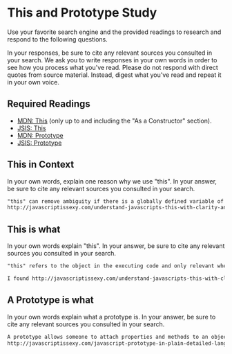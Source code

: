 # This and Prototype Study

Use your favorite search engine and the provided readings to research and
respond to the following questions.

In your responses, be sure to cite any relevant sources you consulted in your
search. We ask you to write responses in your own words in order to see how you
process what you've read. Please do not respond with direct quotes from source
material. Instead, digest what you've read and repeat it in your own voice.

## Required Readings

-   [MDN: This](https://developer.mozilla.org/en-US/docs/Web/JavaScript/Reference/Operators/this)
(only up to and including the "As a Constructor" section).
-   [JSIS: This](http://javascriptissexy.com/understand-javascripts-this-with-clarity-and-master-it/)
-   [MDN: Prototype](https://developer.mozilla.org/en-US/docs/Learn/JavaScript/Objects/Object_prototypes)
-   [JSIS: Prototype](http://javascriptissexy.com/javascript-prototype-in-plain-detailed-language/)

## This in Context

In your own words, explain one reason why we use "this". In your answer, be
sure to cite any relevant sources you consulted in your search.

```md
"this" can remove ambiguity if there is a globally defined variable of the same name/label associated with the current code execution. By using "this" in a function, the referenced subject is well known and specific.
http://javascriptissexy.com/understand-javascripts-this-with-clarity-and-master-it/
```

## This is what

In your own words explain "this".  In your answer, be
sure to cite any relevant sources you consulted in your search.

```md
"this" refers to the object in the executing code and only relevant when the context is appropriate.

I found http://javascriptissexy.com/understand-javascripts-this-with-clarity-and-master-it/ useful
```

## A Prototype is what

In your own words explain what a prototype is.  In your answer, be
sure to cite any relevant sources you consulted in your search.

```md
A prototype allows someone to attach properties and methods to an object for later use by other objects. Usually, an object's prototype is not defined and must be done explicity. But once a prototype is defined, it is accessible to any other object that interacts with the prototyped object.
http://javascriptissexy.com/javascript-prototype-in-plain-detailed-language/
```
